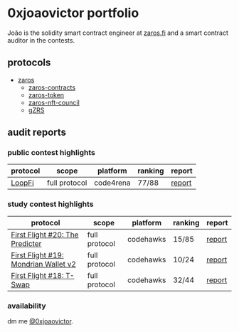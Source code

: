 # 0xjoaovictor portfolio

João is the solidity smart contract engineer at [zaros.fi](https://www.zaros.fi/) and a smart contract auditor in the contests.

## protocols 
- [zaros](https://www.zaros.fi)
  - [zaros-contracts](https://github.com/zaros-labs/zaros-core)
  - [zaros-token](https://github.com/zaros-labs/zaros-token)
  - [zaros-nft-council](https://github.com/zaros-labs/zaros-nft-council)
  - [gZRS](https://github.com/zaros-labs/gZRS)

## audit reports

### public contest highlights

| protocol | scope | platform | ranking | report |
| ---- | ---- | --------- | --------- | --------- |
| [LoopFi](https://code4rena.com/audits/2024-07-loopfi) | full protocol | code4rena | 77/88 | [report](https://github.com/0xjoaovictor/audits/blob/main/reports/2024-07-LoopFi.md) |

### study contest highlights

| protocol | scope | platform | ranking | report |
| ---- | ---- | --------- | --------- | --------- |
| [First Flight #20: The Predicter](https://codehawks.cyfrin.io/c/2024-07-the-predicter) | full protocol | codehawks | 15/85 | [report](https://github.com/0xjoaovictor/audits/blob/main/reports/2024-07-25-First-Flight-20-The-Predicter.md) |
| [First Flight #19: Mondrian Wallet v2](https://codehawks.cyfrin.io/c/2024-07-Mondrian-Wallet_v2) | full protocol | codehawks | 10/24 | [report](https://github.com/0xjoaovictor/audits/blob/main/reports/2024-07-11-First-Flight-Mondrian-Wallet-V2.md) |
| [First Flight #18: T-Swap](https://codehawks.cyfrin.io/c/2024-06-t-swap) | full protocol | codehawks | 32/44 | [report](https://github.com/0xjoaovictor/audits/blob/main/reports/2024-06-27-First-Flight-18-TSwap.md) |

### availability

dm me [@0xjoaovictor](https://x.com/0xjoaovictor).
